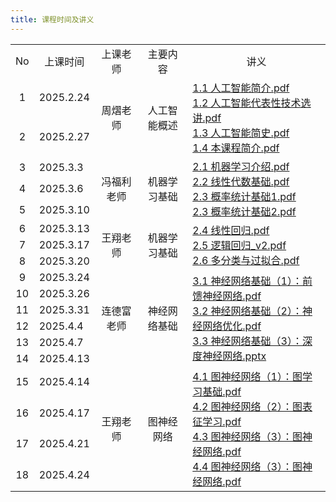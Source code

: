 ```yaml
---
title: 课程时间及讲义
---
```


<table>
  <tbody>
    <tr>
      <td align="center">No</td>
      <td align="center">上课时间</td>
      <td align="center">上课老师</td>
      <td align="center">主要内容</td>
      <td align="center">讲义</td>
    </tr>
    <tr>
      <td align="center">1</td>
      <td>2025.2.24</td>
      <td rowspan="2" align="center">周熠老师</td>
      <td rowspan="2" align="center">人工智能概述</td>
      <td rowspan="2">
        <a href="./1.1 人工智能简介.pdf">1.1 人工智能简介.pdf</a><br />
        <a href="./1.2 人工智能代表性技术选讲.pdf">1.2 人工智能代表性技术选讲.pdf</a><br />
        <a href="./1.3 人工智能简史.pdf">1.3 人工智能简史.pdf</a><br />
        <a href="./1.4 本课程简介.pdf">1.4 本课程简介.pdf</a>
      </td>
    </tr>
    <tr>
      <td align="center">2</td>
      <td>2025.2.27</td>
    </tr>
    <tr>
      <td align="center">3</td>
      <td>2025.3.3</td>
      <td rowspan="3" align="center">冯福利老师</td>
      <td rowspan="3" align="center">机器学习基础</td>
      <td rowspan="3">
        <a href="./2.1 机器学习介绍.pdf">2.1 机器学习介绍.pdf</a><br />
        <a href="./2.2 线性代数基础.pdf">2.2 线性代数基础.pdf</a><br />
        <a href="./2.3 概率统计基础1.pdf">2.3 概率统计基础1.pdf</a><br />
        <a href="./2.3 概率统计基础2.pdf">2.3 概率统计基础2.pdf</a>
      </td>
    </tr>
    <tr>
      <td align="center">4</td>
      <td>2025.3.6</td>
    </tr>
    <tr>
      <td align="center">5</td>
      <td>2025.3.10</td>
    </tr>
    <tr>
      <td align="center">6</td>
      <td>2025.3.13</td>
      <td rowspan="3" align="center">王翔老师</td>
      <td rowspan="3" align="center">机器学习基础</td>
      <td rowspan="3">
        <a href="./2.4 线性回归.pdf">2.4 线性回归.pdf</a><br />
        <a href="./2.5 逻辑回归_v2.pdf">2.5 逻辑回归_v2.pdf</a><br />
        <a href="./2.6 多分类与过拟合.pdf">2.6 多分类与过拟合.pdf</a>
      </td>
    </tr>
    <tr>
      <td align="center">7</td>
      <td>2025.3.17</td>
    </tr>
    <tr>
      <td align="center">8</td>
      <td>2025.3.20</td>
    </tr>
    <tr>
        <td align="center">9</td>
        <td>2025.3.24</td>
        <td rowspan="6" align="center">连德富老师</td>
        <td rowspan="6" align="center">神经网络基础</td>
        <td rowspan="6">
            <a href="./3.1 神经网络基础（1）：前馈神经网络.pdf">3.1 神经网络基础（1）：前馈神经网络.pdf</a><br />
            <a href="./3.2 神经网络基础（2）：神经网络优化.pdf">3.2 神经网络基础（2）：神经网络优化.pdf</a><br />
            <a href="./3.3 神经网络基础（3）：深度神经网络.pptx">3.3 神经网络基础（3）：深度神经网络.pptx</a>
        </td>
    </tr>
    <tr>
      <td align="center">10</td>
      <td>2025.3.26</td>
    </tr>
        <tr>
      <td align="center">11</td>
      <td>2025.3.31</td>
    </tr>
    <tr>
      <td align="center">12</td>
      <td>2025.4.4</td>
    </tr>
    <tr>
      <td align="center">13</td>
      <td>2025.4.7</td>
    </tr>
    </tr>
    <tr>
      <td align="center">14</td>
      <td>2025.4.13</td>
    </tr>
    <tr>
      <td align="center">15</td>
      <td>2025.4.14</td>
      <td rowspan="6" align="center">王翔老师</td>
      <td rowspan="6" align="center">图神经网络</td>
      <td rowspan="6">
            <a href="./4.1 图神经网络（1）：图学习基础.pdf">4.1 图神经网络（1）：图学习基础.pdf</a><br />
            <a href="./4.2 图神经网络（2）：图表征学习.pdf">4.2 图神经网络（2）：图表征学习.pdf</a><br />
            <a href="./4.3 图神经网络（3）：图神经网络.pdf">4.3 图神经网络（3）：图神经网络.pdf</a><br />
            <a href="./4.4 图神经网络（4）：图神经网络.pdf">4.4 图神经网络（3）：图神经网络.pdf</a><br />
        </td>
    </tr>
    <tr>
      <td align="center">16</td>
      <td>2025.4.17</td>
    </tr>
    <tr>
      <td align="center">17</td>
      <td>2025.4.21</td>
    </tr>
    </tr>
    <tr>
      <td align="center">18</td>
      <td>2025.4.24</td>
    </tr>
  </tbody>
  <colgroup>
    <col>
    <col>
    <col>
    <col>
    <col>
    <col>
  </colgroup>
</table>
